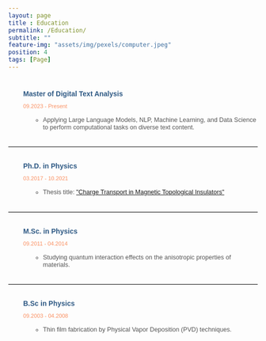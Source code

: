 ```yaml
--- 
layout: page
title : Education
permalink: /Education/
subtitle: "" 
feature-img: "assets/img/pexels/computer.jpeg"
position: 4
tags: [Page]
---
```

  <style>
  <style>
  body {
    margin: 0;
    padding: 10px;
    background-color: #e0e3dc;
    background-image: url('assets/img/header/education.jpg');
    background-repeat: no-repeat;
    background-position: center center;
    background-size: cover;
  }

    
  .education-section {
    max-width: 900px;
    margin: 0 auto; /* Center align the section */
    padding: 10px 0; /* Add vertical spacing */
    font-family: 'Avenir Next LT Pro', sans-serif;
    border-bottom: none; /* Removes the border */
    box-shadow: none;   
  }
    div.education-section {
    border-bottom: none !important; /* Ensures removal of border */
    box-shadow: none !important;   /* Ensures removal of shadows */
}

div.education-section::after,
div.education-section::before {
    content: none !important; /* Removes pseudo-elements */
}

  .course-title {
    font-weight: bold;
    color: rgba(46, 89, 132, 1); /* Royal Blue */
    font-size: 1em;
    margin-left: 30px; /* Increase space below title */
    margin-bottom: 8px;
  }

  .course-details {
    font-size: .8em; /* Clear and readable size */
    font-weight: normal;
    color: rgba(250, 144, 98, 1); /* One color for the date */
    margin-left: 30px;
    margin-bottom: 15px; /* Add space below details */
  }

  .course-description {
    margin-top: 15px; /* Space between title and description */
    margin-left: 50px;
  }

  .course-description ul {
    margin: 0;
    padding-left: 20px; /* Slight indentation for bullets */
    list-style-type: circle; /* Use circle bullets */
  }

  .course-description ul li {
    margin-bottom: 8px; /* Increase spacing between bullet points */
    font-size: 0.9em; /* Readable size */
    color: #555; /* Slightly lighter gray for description text */
    line-height: 1.2;
  }

  hr {
    border: 0;
    border-top: 1px solid #ddd;
    margin: 30px 0; /* Add more space between sections */
  }
</style>

<div class="education-section">
  <div class="education-content">
    <p class="course-title">
      Master of Digital Text Analysis
    </p>
    <p class="course-details">09.2023 - Present</p>
    <div class="course-description">
      <ul>
        <li>Applying Large Language Models, NLP, Machine Learning, and Data Science to perform computational tasks on diverse text content.</li>
      </ul>
    </div>
  </div>

  <hr>

  <div class="education-content">
    <p class="course-title">
      Ph.D. in Physics
    </p>
    <p class="course-details">03.2017 - 10.2021</p>
    <div class="course-description">
      <ul>
        <li>Thesis title: <a href="https://repository.uantwerpen.be/docstore/d:irua:8696" style="color: lapislazuli;">"Charge Transport in Magnetic Topological Insulators"</a></li>
      </ul>
    </div>
  </div>

  <hr>

  <div class="education-content">
    <p class="course-title">
      M.Sc. in Physics
    </p>
    <p class="course-details">09.2011 - 04.2014</p>
    <div class="course-description">
      <ul>
        <li>Studying quantum interaction effects on the anisotropic properties of materials.</li>
      </ul>
    </div>
  </div>

  <hr>

  <div class="education-content">
    <p class="course-title">
      B.Sc in Physics
    </p>
    <p class="course-details">09.2003 - 04.2008</p>
    <div class="course-description">
      <ul>
        <li>Thin film fabrication by Physical Vapor Deposition (PVD) techniques.</li>
      </ul>
    </div>
  </div>
</div>

